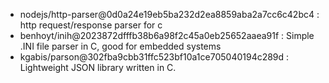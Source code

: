 
* nodejs/http-parser@0d0a24e19eb5ba232d2ea8859aba2a7cc6c42bc4 : http request/response parser for c
* benhoyt/inih@2023872dfffb38b6a98f2c45a0eb25652aaea91f : Simple .INI file parser in C, good for embedded systems
* kgabis/parson@302fba9cbb31ffc523bf10a1ce705040194c289d : Lightweight JSON library written in C.


